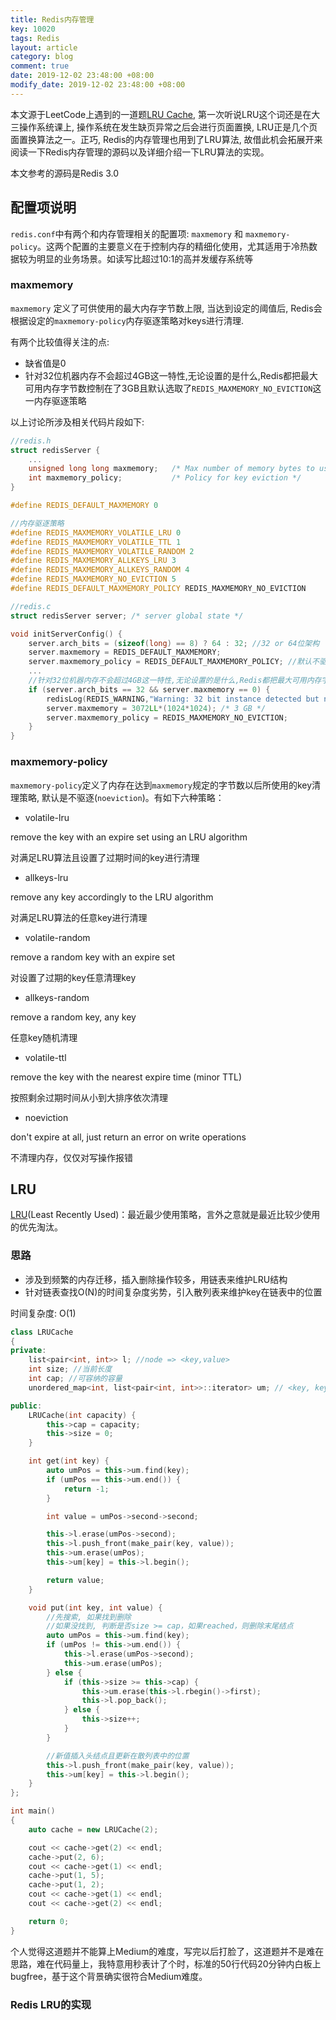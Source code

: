 ```yaml
---
title: Redis内存管理
key: 10020
tags: Redis
layout: article
category: blog
comment: true
date: 2019-12-02 23:48:00 +08:00
modify_date: 2019-12-02 23:48:00 +08:00
---
```


本文源于LeetCode上遇到的一道题[LRU Cache](https://leetcode.com/problems/lru-cache/), 第一次听说LRU这个词还是在大三操作系统课上, 操作系统在发生缺页异常之后会进行页面置换, LRU正是几个页面置换算法之一。正巧, Redis的内存管理也用到了LRU算法, 故借此机会拓展开来阅读一下Redis内存管理的源码以及详细介绍一下LRU算法的实现。

本文参考的源码是Redis 3.0

## 配置项说明

`redis.conf`中有两个和内存管理相关的配置项: `maxmemory` 和 `maxmemory-policy`。这两个配置的主要意义在于控制内存的精细化使用，尤其适用于冷热数据较为明显的业务场景。如读写比超过10:1的高并发缓存系统等

### maxmemory

`maxmemory` 定义了可供使用的最大内存字节数上限, 当达到设定的阈值后, Redis会根据设定的`maxmemory-policy`内存驱逐策略对keys进行清理.

有两个比较值得关注的点:
- 缺省值是0
- 针对32位机器内存不会超过4GB这一特性,无论设置的是什么,Redis都把最大可用内存字节数控制在了3GB且默认选取了`REDIS_MAXMEMORY_NO_EVICTION`这一内存驱逐策略

以上讨论所涉及相关代码片段如下:

```c
//redis.h
struct redisServer {
    ...
    unsigned long long maxmemory;   /* Max number of memory bytes to use */
    int maxmemory_policy;           /* Policy for key eviction */
}

#define REDIS_DEFAULT_MAXMEMORY 0

//内存驱逐策略
#define REDIS_MAXMEMORY_VOLATILE_LRU 0
#define REDIS_MAXMEMORY_VOLATILE_TTL 1
#define REDIS_MAXMEMORY_VOLATILE_RANDOM 2
#define REDIS_MAXMEMORY_ALLKEYS_LRU 3
#define REDIS_MAXMEMORY_ALLKEYS_RANDOM 4
#define REDIS_MAXMEMORY_NO_EVICTION 5
#define REDIS_DEFAULT_MAXMEMORY_POLICY REDIS_MAXMEMORY_NO_EVICTION

//redis.c
struct redisServer server; /* server global state */

void initServerConfig() {
    server.arch_bits = (sizeof(long) == 8) ? 64 : 32; //32 or 64位架构
    server.maxmemory = REDIS_DEFAULT_MAXMEMORY;
    server.maxmemory_policy = REDIS_DEFAULT_MAXMEMORY_POLICY; //默认不驱逐
    ...
    //针对32位机器内存不会超过4GB这一特性,无论设置的是什么,Redis都把最大可用内存字节数控制在了3GB且默认选取了`REDIS_MAXMEMORY_NO_EVICTION`这一内存驱逐策略
    if (server.arch_bits == 32 && server.maxmemory == 0) {
        redisLog(REDIS_WARNING,"Warning: 32 bit instance detected but no memory limit set. Setting 3 GB maxmemory limit with 'noeviction' policy now.");
        server.maxmemory = 3072LL*(1024*1024); /* 3 GB */
        server.maxmemory_policy = REDIS_MAXMEMORY_NO_EVICTION;
    }
}
```

### maxmemory-policy

`maxmemory-policy`定义了内存在达到`maxmemory`规定的字节数以后所使用的key清理策略, 默认是不驱逐(`noeviction`)。有如下六种策略：

- volatile-lru

remove the key with an expire set using an LRU algorithm

对满足LRU算法且设置了过期时间的key进行清理

- allkeys-lru

remove any key accordingly to the LRU algorithm

对满足LRU算法的任意key进行清理

- volatile-random

remove a random key with an expire set

对设置了过期的key任意清理key

- allkeys-random

remove a random key, any key

任意key随机清理

- volatile-ttl

remove the key with the nearest expire time (minor TTL)

按照剩余过期时间从小到大排序依次清理

- noeviction

don't expire at all, just return an error on write operations

不清理内存，仅仅对写操作报错

## LRU

[LRU](https://en.wikipedia.org/wiki/Cache_replacement_policies#Least_recently_used_(LRU))(Least Recently Used)：最近最少使用策略，言外之意就是最近比较少使用的优先淘汰。

### 思路

- 涉及到频繁的内存迁移，插入删除操作较多，用链表来维护LRU结构
- 针对链表查找O(N)的时间复杂度劣势，引入散列表来维护key在链表中的位置

时间复杂度: O(1)

```c++
class LRUCache
{
private:
    list<pair<int, int>> l; //node => <key,value>
    int size; //当前长度
    int cap; //可容纳的容量
    unordered_map<int, list<pair<int, int>>::iterator> um; // <key, key在链表中迭代器位置>

public:
    LRUCache(int capacity) {
        this->cap = capacity;
        this->size = 0;
    }

    int get(int key) {
        auto umPos = this->um.find(key);
        if (umPos == this->um.end()) {
            return -1;
        }

        int value = umPos->second->second;

        this->l.erase(umPos->second);
        this->l.push_front(make_pair(key, value));
        this->um.erase(umPos);
        this->um[key] = this->l.begin();

        return value;
    }

    void put(int key, int value) {
        //先搜索, 如果找到删除
        //如果没找到, 判断是否size >= cap，如果reached，则删除末尾结点
        auto umPos = this->um.find(key);
        if (umPos != this->um.end()) {
            this->l.erase(umPos->second);
            this->um.erase(umPos);
        } else {
            if (this->size >= this->cap) {
                this->um.erase(this->l.rbegin()->first);
                this->l.pop_back();
            } else {
                this->size++;
            }
        }

        //新值插入头结点且更新在散列表中的位置
        this->l.push_front(make_pair(key, value));
        this->um[key] = this->l.begin();
    }
};

int main()
{
    auto cache = new LRUCache(2);

    cout << cache->get(2) << endl;
    cache->put(2, 6);
    cout << cache->get(1) << endl;
    cache->put(1, 5);
    cache->put(1, 2);
    cout << cache->get(1) << endl;
    cout << cache->get(2) << endl;

    return 0;
}
```

个人觉得这道题并不能算上Medium的难度，写完以后打脸了，这道题并不是难在思路，难在代码量上，我特意用秒表计了个时，标准的50行代码20分钟内白板上bugfree，基于这个背景确实很符合Medium难度。

### Redis LRU的实现
